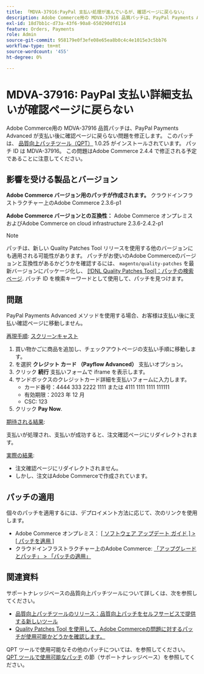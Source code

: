 ```yaml
---
title: 「MDVA-37916:PayPal 支払い処理が進んでいるが、確認ページに戻らない」
description: Adobe Commerce用の MDVA-37916 品質パッチは、PayPal Payments Advanced が支払い後に確認ページに戻らない問題を修正します。 このパッチは、[Quality Patches Tool （QPT） ] （https://devdocs.magento.com/guides/v2.4/comp-mgr/patching.html#mqp） 1.0.25 がインストールされている場合に利用できます。 パッチ ID は MDVA-37916。 この問題はAdobe Commerce 2.4.4 で修正される予定であることに注意してください。
exl-id: 18d7bb1c-d73a-43f6-90a8-650290dfd114
feature: Orders, Payments
role: Admin
source-git-commit: 958179e0f3efe08e65ea8b0c4c4e1015e3c5bb76
workflow-type: tm+mt
source-wordcount: '455'
ht-degree: 0%

---
```


# MDVA-37916: PayPal 支払い詳細支払いが確認ページに戻らない

Adobe Commerce用の MDVA-37916 品質パッチは、PayPal Payments Advanced が支払い後に確認ページに戻らない問題を修正します。 このパッチは、 [品質向上パッチツール（QPT）](https://devdocs.magento.com/guides/v2.4/comp-mgr/patching.html#mqp) 1.0.25 がインストールされています。 パッチ ID は MDVA-37916。 この問題はAdobe Commerce 2.4.4 で修正される予定であることに注意してください。

## 影響を受ける製品とバージョン

**Adobe Commerce バージョン用のパッチが作成されます。**
クラウドインフラストラクチャー上のAdobe Commerce 2.3.6-p1

**Adobe Commerce バージョンとの互換性：**
Adobe Commerce オンプレミスおよびAdobe Commerce on cloud infrastructure 2.3.6-2.4.2-p1

>[!NOTE]
>
>パッチは、新しい Quality Patches Tool リリースを使用する他のバージョンにも適用される可能性があります。 パッチがお使いのAdobe Commerceのバージョンと互換性があるかどうかを確認するには、 `magento/quality-patches` を最新バージョンにパッケージ化し、 [[!DNL Quality Patches Tool]：パッチの検索ページ](https://devdocs.magento.com/quality-patches/tool.html#patch-grid). パッチ ID を検索キーワードとして使用して、パッチを見つけます。

## 問題

PayPal Payments Advanced メソッドを使用する場合、お客様は支払い後に支払い確認ページに移動しません。

<u>再現手順</u>: [スクリーンキャスト](https://assets.adobe.com/public/025d479b-5796-4772-6f3d-adc86306a799)

1. 買い物かごに商品を追加し、チェックアウトページの支払い手順に移動します。
1. を選択 **クレジット カード （Payflow Advanced）** 支払いオプション。
1. クリック **続行** 支払いフォームで iframe を表示します。
1. サンドボックスのクレジットカード詳細を支払いフォームに入力します。
   * カード番号：4444 333 2222 1111 または 4111 1111 1111 111111
   * 有効期限：2023 年 12 月
   * CSC: 123
1. クリック **Pay Now**.

<u>期待される結果</u>:

支払いが処理され、支払いが成功すると、注文確認ページにリダイレクトされます。

<u>実際の結果</u>:

* 注文確認ページにリダイレクトされません。
* しかし、注文はAdobe Commerceで作成されています。

## パッチの適用

個々のパッチを適用するには、デプロイメント方法に応じて、次のリンクを使用します。

* Adobe Commerce オンプレミス： [[ ソフトウェア アップデート ガイド ] > [ パッチを適用 ]](https://devdocs.magento.com/guides/v2.4/comp-mgr/patching/mqp.html)
* クラウドインフラストラクチャー上のAdobe Commerce: [「アップグレードとパッチ」 > 「パッチの適用」](https://devdocs.magento.com/cloud/project/project-patch.html)

## 関連資料

サポートナレッジベースの品質向上パッチツールについて詳しくは、次を参照してください。

* [品質向上パッチツールのリリース：品質向上パッチをセルフサービスで提供する新しいツール](/help/announcements/adobe-commerce-announcements/magento-quality-patches-released-new-tool-to-self-serve-quality-patches.md)
* [Quality Patches Tool を使用して、Adobe Commerceの問題に対するパッチが使用可能かどうかを確認します。](/help/support-tools/patches-available-in-qpt-tool/check-patch-for-magento-issue-with-magento-quality-patches.md)

QPT ツールで使用可能なその他のパッチについては、を参照してください。 [QPT ツールで使用可能なパッチ](https://support.magento.com/hc/en-us/sections/360010506631-Patches-available-in-QPT-tool-) の節（サポートナレッジベース）を参照してください。
